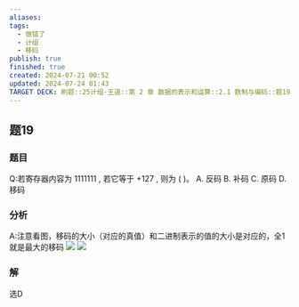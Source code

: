 ```yaml
---
aliases: 
tags:
  - 做错了
  - 计组
  - 移码
publish: true
finished: true
created: 2024-07-21 00:52
updated: 2024-07-24 01:43
TARGET DECK: 刷题::25计组-王道::第 2 章 数据的表示和运算::2.1 数制与编码::题19
---
```


## 题19
### 题目
Q:若寄存器内容为 1111111 , 若它等于 +127 , 则为 ( )。
A. 反码 B. 补码 C. 原码 D. 移码
### 分析
A:注意看图，移码的大小（对应的真值）和二进制表示的值的大小是对应的，全1就是最大的移码
![](https://img.hwenyi.live/202407221639713.webp)
![](https://img.hwenyi.live/202407240143406.webp)
### 解
选D
<!--ID: 1721760736557-->
